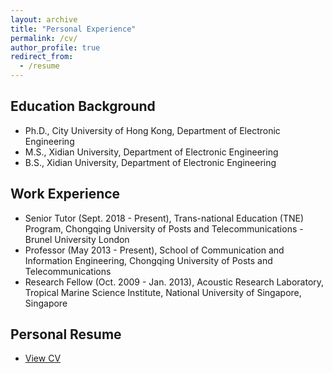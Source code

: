```yaml
---
layout: archive
title: "Personal Experience"
permalink: /cv/
author_profile: true
redirect_from:
  - /resume
---
```

 
## Education Background
- Ph.D., City University of Hong Kong, Department of Electronic Engineering	       		
- M.S., Xidian University, Department of Electronic Engineering        		
- B.S., Xidian University, Department of Electronic Engineering

## Work Experience
- Senior Tutor (Sept. 2018 - Present), Trans-national Education (TNE) Program, Chongqing University of Posts and Telecommunications - Brunel University London
- Professor (May 2013 - Present), School of Communication and Information Engineering, Chongqing University of Posts and Telecommunications
- Research Fellow (Oct. 2009 - Jan. 2013), Acoustic Research Laboratory, Tropical Marine Science Institute, National University of Singapore, Singapore

## Personal Resume 
- [View CV](../files/resume.pdf)




